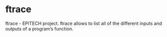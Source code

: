 # ftrace
ftrace - EPITECH project. ftrace allows to list all of the different inputs and outputs of a program’s function.
